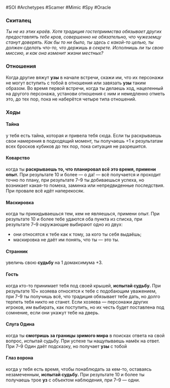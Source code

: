 #SOI #Archetypes #Scamer #Mimic #Spy #Oracle 

### Скиталец
*Ты не из этих краёв. Хотя традиция гостеприимства обязывает других предоставлять тебе кров, совершенно не обязательно, что чужеземцу станут доверять. Как бы то ни было, ты здесь с какой-то целью, ты должен сделать что-то, что держишь в секрете. Исполнишь ли ты свою миссию, и как она изменит жизни местных?*

### Отношения 
Когда другие вяжут **узы** в начале встречи, скажи им, что их персонажи не могут вступить с тобой в отношения или завязать **узы** таким образом. Во время первой встречи, когда ты делаешь ход, нацеленный на другого персонажа, установи отношения с ним и немедленно отметь это, до тех пор, пока не наберётся четыре типа отношений.

### Ходы
#### Тайна
у тебя есть тайна, которая и привела тебя сюда. Если ты раскрываешь свои намерения в подходящий момент, ты получаешь +1 к результатам всех бросков кубиков до тех пор, пока ситуация не разрешится. 

#### Коварство
когда ты **раскрываешь то, что планировал всё это время, примени опыт.** При результате 10 и более — о да! — всё получается и проходит точно по плану, при результате 7–9 ты добиваешься успеха, но возникает какая-то помеха, заминка или непредвиденные последствия. При провале всё идёт наперекосяк. 

#### Маскировка
когда ты прикидываешься тем, кем не являешься, примени опыт. При результате 10 и более тебе удаются оба пункта из списка, при результате 7–9 окружающие выбирают одно из двух: 
-  они относятся к тебе как к тому, за кого ты себя выдаёшь; 
-  маскировка не даёт им понять, что ты — это ты. 
 
#### Странник
увеличь свою **судьбу** на 1 домаксимума +3. 

#### Гость
когда кто-то принимает тебя под своей крышей, **испытай судьбу.** При результате 10+ хозяева относятся к тебе с подобающим уважением, при 7–9 ты получишь всё, что традиция обязывает тебе дать, но долго терпеть тебя никто не станет. Если хозяева — персонажи других игроков, им выбирать, как поступить, но их честь будет поставлена под сомнение, если они укажут тебе на дверь. 

#### Слуга Одина
когда ты **смотришь за границы зримого мира** в поисках ответа на свой вопрос, испытай судьбу. При успехе ты нащупываешь намёк на ответ. При 7–9 Один даёт подсказку, но получает **узы** с тобой

#### Глаз ворона
когда у тебя есть время, чтобы понаблюдать за кем-то, оставаясь незамеченным, **испытай судьбу.** При результате 10 и более ты получаешь трое **уз** с объектом наблюдения, при 7–9 — одни.